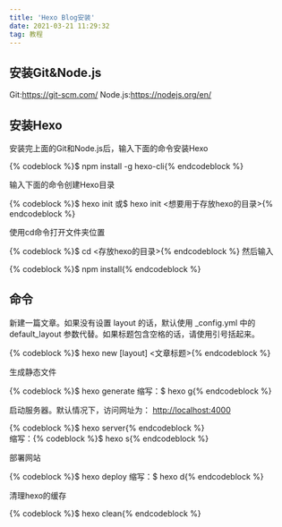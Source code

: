 ```yaml
---
title: 'Hexo Blog安装'
date: 2021-03-21 11:29:32
tag: 教程
---
```

<h2>安装Git&Node.js</h2>
<span>Git:<a href="https://git-scm.com/">https://git-scm.com/</a></span>
<span>Node.js:<a href="https://nodejs.org/en/">https://nodejs.org/en/</a></span>
<h2>安装Hexo</h2>
<span>安装完上面的Git和Node.js后，输入下面的命令安装Hexo</span>
<p>{% codeblock %}$ npm install -g hexo-cli{% endcodeblock %}</p>
<span>输入下面的命令创建Hexo目录</span>
<p>{% codeblock %}$ hexo init
或$ hexo init &lt;想要用于存放hexo的目录&gt;{% endcodeblock %}</p>
<span>使用cd命令打开文件夹位置</span>
<p>{% codeblock %}$ cd &lt;存放hexo的目录&gt;{% endcodeblock %}
<span>然后输入<span>
<p>{% codeblock %}$ npm install{% endcodeblock %}</p>
<h2>命令</h2>
<span>新建一篇文章。如果没有设置 layout 的话，默认使用 _config.yml 中的 default_layout 参数代替。如果标题包含空格的话，请使用引号括起来。</span>
<p>{% codeblock %}$ hexo new [layout] &lt;文章标题&gt;{% endcodeblock %}</p>
<span>生成静态文件</span>
<p>{% codeblock %}$ hexo generate
缩写：$ hexo g{% endcodeblock %}</p>
<span>启动服务器。默认情况下，访问网址为： <a href="http://localhost:4000">http://localhost:4000</a></span>
<p>{% codeblock %}$ hexo server{% endcodeblock %}<br />
缩写：{% codeblock %}$ hexo s{% endcodeblock %}</p>
<span>部署网站</span>
<p>{% codeblock %}$ hexo deploy
缩写：$ hexo d{% endcodeblock %}</p>
<span>清理hexo的缓存</span>
<p>{% codeblock %}$ hexo clean{% endcodeblock %}</p>
